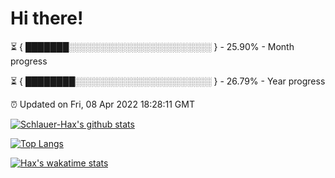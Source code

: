 # Hi there!

⏳ { ███████░░░░░░░░░░░░░░░░░░░░░░░ } - 25.90% - Month progress

⏳ { ████████░░░░░░░░░░░░░░░░░░░░░░ } - 26.79% - Year progress

⏰ Updated on Fri, 08 Apr 2022 18:28:11 GMT


[![Schlauer-Hax's github stats](https://github-readme-stats.vercel.app/api?username=Schlauer-Hax&show_icons=true&theme=dark&count_private=true)](https://github.com/Schlauer-Hax)


[![Top Langs](https://github-readme-stats.vercel.app/api/top-langs/?username=Schlauer-Hax&layout=compact&theme=dark)](https://github.com/Schlauer-Hax?tab=repositories)


[![Hax's wakatime stats](https://github-readme-stats.vercel.app/api/wakatime?username=Hax&theme=dark)](https://wakatime.com/@Hax)

